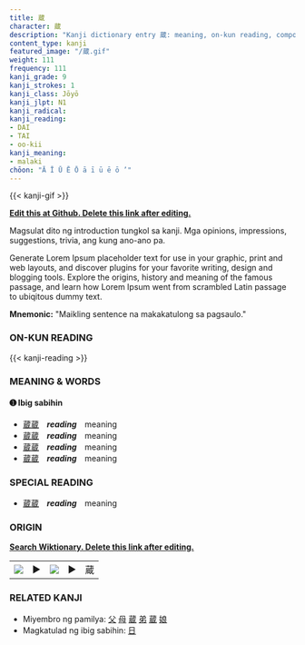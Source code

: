 ```yaml
---
title: 蔵
character: 蔵
description: "Kanji dictionary entry 蔵: meaning, on-kun reading, compounds, origin, related kanji"
content_type: kanji
featured_image: "/蔵.gif"
weight: 111
frequency: 111
kanji_grade: 9
kanji_strokes: 1
kanji_class: Jōyō
kanji_jlpt: N1
kanji_radical: 
kanji_reading: 
- DAI
- TAI
- oo-kii
kanji_meaning:
- malaki
chōon: "Ā Ī Ū Ē Ō ā ī ū ē ō ’"
---
```

[//]: # (Don't edit the line below. Kanji animated GIF code is automatically generated.)
{{< kanji-gif >}}

[//]: # (Edit below this line.)

**[Edit this at Github. Delete this link after editing.](https://github.com/tim0g/tim/tree/main/content/kanji/蔵/index.md)**

Magsulat dito ng introduction tungkol sa kanji. Mga opinions, impressions, suggestions, trivia, ang kung ano-ano pa.

Generate Lorem Ipsum placeholder text for use in your graphic, print and web layouts, and discover plugins for your favorite writing, design and blogging tools. Explore the origins, history and meaning of the famous passage, and learn how Lorem Ipsum went from scrambled Latin passage to ubiqitous dummy text.
 
**Mnemonic:** "Maikling sentence na makakatulong sa pagsaulo."

### ON-KUN READING

[//]: # (Don't edit the line below. ON-KUN READING code is automatically generated.)
{{< kanji-reading >}}

### MEANING & WORDS

#### ➊ **Ibig sabihin**
  - [蔵](../蔵)[蔵](../蔵)　***reading***　meaning
  - [蔵](../蔵)[蔵](../蔵)　***reading***　meaning
  - [蔵](../蔵)[蔵](../蔵)　***reading***　meaning
  - [蔵](../蔵)[蔵](../蔵)　***reading***　meaning

### SPECIAL READING
  - [蔵](../蔵)[蔵](../蔵)　***reading***　meaning

### ORIGIN

**[Search Wiktionary. Delete this link after editing.](https://wiktionary.org/wiki/蔵)**
<table class="kanji-table"><tr><td>
<img src="60px-蔵-bronze.svg.png">
</td><td>▶</td><td>
<img src="60px-蔵-oracle.svg.png">
</td><td>▶</td>
<td class="kanji-origin">蔵</td>
</tr></table>

### RELATED KANJI
- Miyembro ng pamilya: [父](../父) [母](../母) [蔵](../蔵) [弟](../弟) [蔵](../蔵) [娘](../娘)
- Magkatulad ng ibig sabihin: [日](../日)

